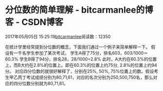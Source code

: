 
# 分位数的简单理解 - bitcarmanlee的博客 - CSDN博客


2017年05月05日 15:25:19[bitcarmanlee](https://me.csdn.net/bitcarmanlee)阅读数：12350


在统计学里经常提到分位数的概念，下面我们通过一个例子来简单解释一下。
假设有一千名学生参加了某次考试，
学生A得了75分，排名603，603/1000＝60.3%
学生B得了94分，排名28，28/1000=2.8%
此时，A大约在60.3%的位置上，而B大约在2.8%的位置上。即在60.3%的位置上约75分, 2.8%的位置上约94分。
对应四分位数的就很好解释了，分别在25%, 50%, 75%位置上的数。假设考生甲乙丙丁考试成绩分别为80,71,61，对应的名次分别为250,500,750名，那么对应的四分位数分别就为80,71,61。

